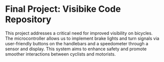 # Final Project: Visibike Code Repository
 
This project addresses a critical need for improved visibility on bicycles. The microcontroller allows us to implement brake lights and turn signals via user-friendly buttons on the handlebars and a speedometer through a sensor and display. This system aims to enhance safety and promote smoother interactions between cyclists and motorists.
